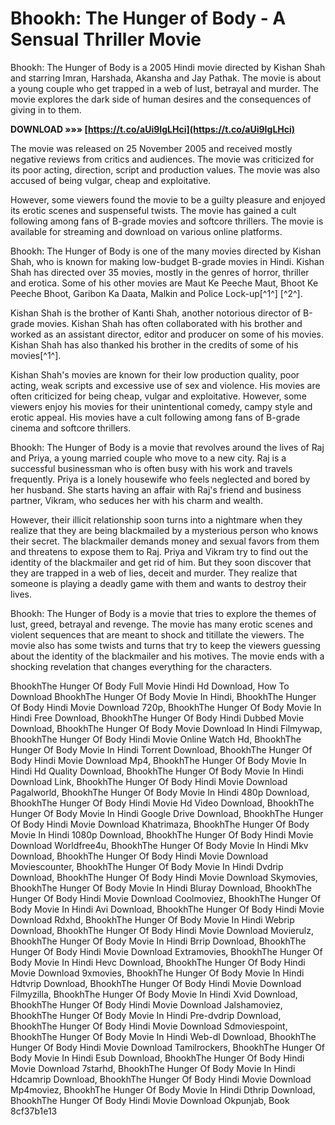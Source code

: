 # Bhookh: The Hunger of Body - A Sensual Thriller Movie
 
Bhookh: The Hunger of Body is a 2005 Hindi movie directed by Kishan Shah and starring Imran, Harshada, Akansha and Jay Pathak. The movie is about a young couple who get trapped in a web of lust, betrayal and murder. The movie explores the dark side of human desires and the consequences of giving in to them.
 
**DOWNLOAD »»» [https://t.co/aUi9IgLHci](https://t.co/aUi9IgLHci)**


 
The movie was released on 25 November 2005 and received mostly negative reviews from critics and audiences. The movie was criticized for its poor acting, direction, script and production values. The movie was also accused of being vulgar, cheap and exploitative.
 
However, some viewers found the movie to be a guilty pleasure and enjoyed its erotic scenes and suspenseful twists. The movie has gained a cult following among fans of B-grade movies and softcore thrillers. The movie is available for streaming and download on various online platforms.

Bhookh: The Hunger of Body is one of the many movies directed by Kishan Shah, who is known for making low-budget B-grade movies in Hindi. Kishan Shah has directed over 35 movies, mostly in the genres of horror, thriller and erotica. Some of his other movies are Maut Ke Peeche Maut, Bhoot Ke Peeche Bhoot, Garibon Ka Daata, Malkin and Police Lock-up[^1^] [^2^].
 
Kishan Shah is the brother of Kanti Shah, another notorious director of B-grade movies. Kishan Shah has often collaborated with his brother and worked as an assistant director, editor and producer on some of his movies. Kishan Shah has also thanked his brother in the credits of some of his movies[^1^].
 
Kishan Shah's movies are known for their low production quality, poor acting, weak scripts and excessive use of sex and violence. His movies are often criticized for being cheap, vulgar and exploitative. However, some viewers enjoy his movies for their unintentional comedy, campy style and erotic appeal. His movies have a cult following among fans of B-grade cinema and softcore thrillers.

Bhookh: The Hunger of Body is a movie that revolves around the lives of Raj and Priya, a young married couple who move to a new city. Raj is a successful businessman who is often busy with his work and travels frequently. Priya is a lonely housewife who feels neglected and bored by her husband. She starts having an affair with Raj's friend and business partner, Vikram, who seduces her with his charm and wealth.
 
However, their illicit relationship soon turns into a nightmare when they realize that they are being blackmailed by a mysterious person who knows their secret. The blackmailer demands money and sexual favors from them and threatens to expose them to Raj. Priya and Vikram try to find out the identity of the blackmailer and get rid of him. But they soon discover that they are trapped in a web of lies, deceit and murder. They realize that someone is playing a deadly game with them and wants to destroy their lives.
 
Bhookh: The Hunger of Body is a movie that tries to explore the themes of lust, greed, betrayal and revenge. The movie has many erotic scenes and violent sequences that are meant to shock and titillate the viewers. The movie also has some twists and turns that try to keep the viewers guessing about the identity of the blackmailer and his motives. The movie ends with a shocking revelation that changes everything for the characters.
 
BhookhThe Hunger Of Body Full Movie Hindi Hd Download,  How To Download BhookhThe Hunger Of Body Movie In Hindi,  BhookhThe Hunger Of Body Hindi Movie Download 720p,  BhookhThe Hunger Of Body Movie In Hindi Free Download,  BhookhThe Hunger Of Body Hindi Dubbed Movie Download,  BhookhThe Hunger Of Body Movie Download In Hindi Filmywap,  BhookhThe Hunger Of Body Hindi Movie Online Watch Hd,  BhookhThe Hunger Of Body Movie In Hindi Torrent Download,  BhookhThe Hunger Of Body Hindi Movie Download Mp4,  BhookhThe Hunger Of Body Movie In Hindi Hd Quality Download,  BhookhThe Hunger Of Body Movie In Hindi Download Link,  BhookhThe Hunger Of Body Hindi Movie Download Pagalworld,  BhookhThe Hunger Of Body Movie In Hindi 480p Download,  BhookhThe Hunger Of Body Hindi Movie Hd Video Download,  BhookhThe Hunger Of Body Movie In Hindi Google Drive Download,  BhookhThe Hunger Of Body Hindi Movie Download Khatrimaza,  BhookhThe Hunger Of Body Movie In Hindi 1080p Download,  BhookhThe Hunger Of Body Hindi Movie Download Worldfree4u,  BhookhThe Hunger Of Body Movie In Hindi Mkv Download,  BhookhThe Hunger Of Body Hindi Movie Download Moviescounter,  BhookhThe Hunger Of Body Movie In Hindi Dvdrip Download,  BhookhThe Hunger Of Body Hindi Movie Download Skymovies,  BhookhThe Hunger Of Body Movie In Hindi Bluray Download,  BhookhThe Hunger Of Body Hindi Movie Download Coolmoviez,  BhookhThe Hunger Of Body Movie In Hindi Avi Download,  BhookhThe Hunger Of Body Hindi Movie Download Rdxhd,  BhookhThe Hunger Of Body Movie In Hindi Webrip Download,  BhookhThe Hunger Of Body Hindi Movie Download Movierulz,  BhookhThe Hunger Of Body Movie In Hindi Brrip Download,  BhookhThe Hunger Of Body Hindi Movie Download Extramovies,  BhookhThe Hunger Of Body Movie In Hindi Hevc Download,  BhookhThe Hunger Of Body Hindi Movie Download 9xmovies,  BhookhThe Hunger Of Body Movie In Hindi Hdtvrip Download,  BhookhThe Hunger Of Body Hindi Movie Download Filmyzilla,  BhookhThe Hunger Of Body Movie In Hindi Xvid Download,  BhookhThe Hunger Of Body Hindi Movie Download Jalshamoviez,  BhookhThe Hunger Of Body Movie In Hindi Pre-dvdrip Download,  BhookhThe Hunger Of Body Hindi Movie Download Sdmoviespoint,  BhookhThe Hunger Of Body Movie In Hindi Web-dl Download,  BhookhThe Hunger Of Body Hindi Movie Download Tamilrockers,  BhookhThe Hunger Of Body Movie In Hindi Esub Download,  BhookhThe Hunger Of Body Hindi Movie Download 7starhd,  BhookhThe Hunger Of Body Movie In Hindi Hdcamrip Download,  BhookhThe Hunger Of Body Hindi Movie Download Mp4moviez,  BhookhThe Hunger Of Body Movie In Hindi Dthrip Download,  BhookhThe Hunger Of Body Hindi Movie Download Okpunjab,  Book
 8cf37b1e13
 
